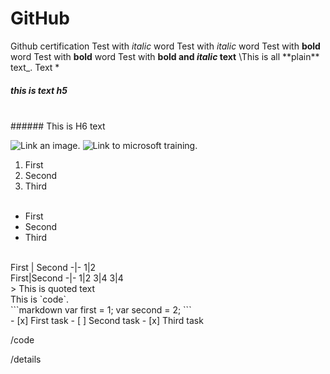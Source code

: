 # GitHub

Github certification
Test with *italic* word
Test with _italic_ word
Test with **bold** word
Test with __bold__ word
Test with __bold and *italic* text__
\This is all \*\*plain\*\* text\_.
Text \*
<br/>
##### this is text h5
<br/>
###### This is H6 text
<br/>

![Link an image.](/learn/azure-devops/shared/media/mara.png)
![Link to microsoft training.](/trainig)
1. First
2. Second
3. Third
<br/><br/>
- First
- Second
- Third
<br/>
First | Second
-|-
1|2
<br/>
First|Second
-|-
1|2
3|4
3|4
<br/>
> This is quoted text
<br/>
This is `code`.
<br/>
```markdown
var first = 1;
var second = 2;
```
<br/>
- [x] First task
- [ ] Second task
- [x] Third task
<br/>

/code

/details


